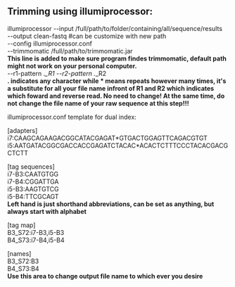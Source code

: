 ## Trimming using illumiprocessor:

illumiprocessor --input /full/path/to/folder/containing/all/sequence/results <br/>
--output clean-fastq #can be customize with new path <br/>
--config illumiprocessor.conf <br/> 
--trimmomatic /full/path/to/trimmomatic.jar <br/> 
**This line is added to make sure program findes trimmomatic, default path might not work on your personal computer.** <br/> 
--r1-pattern .*_R1 --r2-pattern .*_R2 <br/> 
**. indicates any character while \* means repeats however many times, it's a substitute for all your file name infront of R1 and R2 which indicates which foward and reverse read. No need to change! At the same time, do not change the file name of your raw sequence at this step!!!**


illumiprocessor.conf template for dual index:

[adapters] <br/>
i7:CAAGCAGAAGACGGCATACGAGAT\*GTGACTGGAGTTCAGACGTGT <br/>
i5:AATGATACGGCGACCACCGAGATCTACAC\*ACACTCTTTCCCTACACGACGCTCTT <br/>

[tag sequences] <br/>
i7-B3:CAATGTGG <br/> 
i7-B4:CGGATTGA   
i5-B3:AAGTGTCG <br/>
i5-B4:TTCGCAGT <br/>
**Left hand is just shorthand abbreviations, can be set as anything, but always start with alphabet**

[tag map] <br/>
B3_S72:i7-B3,i5-B3 <br/>
B4_S73:i7-B4,i5-B4 <br/>

[names]   
B3_S72:B3 <br/>
B4_S73:B4 <br/>
**Use this area to change output file name to which ever you desire**
